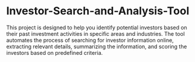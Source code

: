 # Investor-Search-and-Analysis-Tool
This project is designed to help you identify potential investors based on their past investment activities in specific areas and industries. The tool automates the process of searching for investor information online, extracting relevant details, summarizing the information, and scoring the investors based on predefined criteria.
